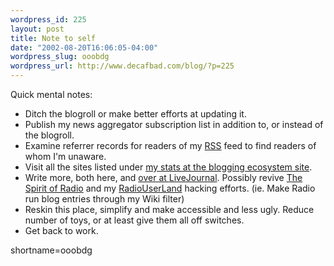 ```yaml
--- 
wordpress_id: 225
layout: post
title: Note to self
date: "2002-08-20T16:06:05-04:00"
wordpress_slug: ooobdg
wordpress_url: http://www.decafbad.com/blog/?p=225
---
```

<p>Quick mental notes:  <br />
<ul>
<li> Ditch the blogroll or make better efforts at updating it.  <br />
</li>
<li> Publish my news aggregator subscription list in addition to, or instead of the blogroll.  <br />
</li>
<li> Examine referrer records for readers of my <a href="http://www.decafbad.com/twiki/bin/view/Main/RSS">RSS</a> feed to find readers of whom I'm unaware.  <br />
</li>
<li> Visit all the sites listed under <a href="http://dev.myelin.co.nz/ecosystem/blogs/http_3a_2f_2fdecafbad_2ecom_stats.html">my stats at the blogging ecosystem site</a>.<br />
</li>
<li> Write more, both here, and <a href="http://deus-x.livejournal.com">over at <a href="http://www.decafbad.com/twiki/bin/view/Main/LiveJournal">LiveJournal</a></a>.  Possibly revive <a href="http://www.decafbad.com/deus_x/radio/">The Spirit of Radio</a> and my <a href="http://www.decafbad.com/twiki/bin/view/Main/RadioUserLand">RadioUserLand</a> hacking efforts.  (ie. Make Radio run blog entries through my Wiki filter)<br />
</li>
<li> Reskin this place, simplify and make accessible and less ugly.  Reduce number of toys, or at least give them all off switches.<br />
</li>
<li> Get back to work.</p>
</li>
</ul>
<!--more-->
shortname=ooobdg
